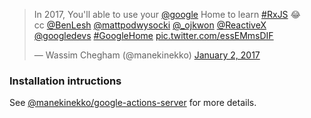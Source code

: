 <blockquote class="twitter-tweet" data-lang="en"><p lang="en" dir="ltr">In 2017, You&#39;ll able to use your <a href="https://twitter.com/Google">@google</a> Home to learn <a href="https://twitter.com/hashtag/RxJS?src=hash">#RxJS</a> 😂<br>cc <a href="https://twitter.com/BenLesh">@BenLesh</a> <a href="https://twitter.com/mattpodwysocki">@mattpodwysocki</a> <a href="https://twitter.com/_ojkwon">@_ojkwon</a> <a href="https://twitter.com/ReactiveX">@ReactiveX</a> <a href="https://twitter.com/googledevs">@googledevs</a> <a href="https://twitter.com/hashtag/GoogleHome?src=hash">#GoogleHome</a> <a href="https://t.co/essEMmsDIF">pic.twitter.com/essEMmsDIF</a></p>&mdash; Wassim Chegham (@manekinekko) <a href="https://twitter.com/manekinekko/status/815710194831392769">January 2, 2017</a></blockquote>
<script async src="//platform.twitter.com/widgets.js" charset="utf-8"></script>

### Installation intructions

See [@manekinekko/google-actions-server](https://www.npmjs.com/package/@manekinekko/google-actions-server) for more details.